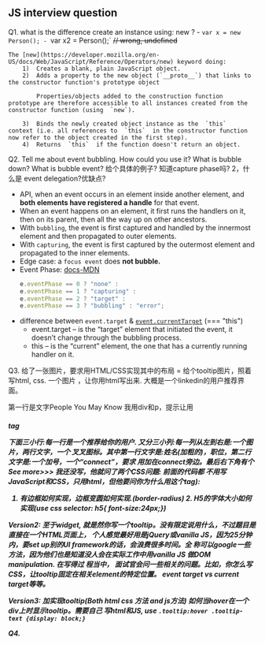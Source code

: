 ## JS interview  question
Q1. what is the difference create an instance using: new ?
	- `var x = new Person();
	- `var x2 = Person();` ~~// wrong, undefined~~

	The [new](https://developer.mozilla.org/en-US/docs/Web/JavaScript/Reference/Operators/new) keyword doing:
		1)  Creates a blank, plain JavaScript object.
		2)  Adds a property to the new object (`__proto__`) that links to the constructor function's prototype object
		    
		    Properties/objects added to the construction function prototype are therefore accessible to all instances created from the constructor function (using  `new`).
		    
		3)  Binds the newly created object instance as the  `this`  context (i.e. all references to  `this`  in the constructor function now refer to the object created in the first step).
		4)  Returns  `this`  if the function doesn't return an object.

Q2. Tell me about event bubbling. How could you use it?
   What is bubble down? What is bubble event?
   给个具体的例子?
   知道capture phase吗? 2，什么是 event delegation?优缺点?
- API, when an event occurs in an element inside another element, and **both elements have registered a handle** for that event.   
- When an event happens on an element, it first runs the handlers on it, then on its parent, then all the way up on other ancestors.​
- With `bubbling`, the event is first captured and handled by the innermost element and then propagated to outer elements.
- With `capturing`, the event is first captured by the outermost element and propagated to the inner elements.
- Edge case: a `​focus​ event` does **not bubble.**
- Event Phase: [docs-MDN](https://developer.mozilla.org/en-US/docs/Web/API/Event/eventPhase)
	```js
	e.eventPhase == 0 ? "none" :
	e.eventPhase == 1 ? "capturing" :
	e.eventPhase == 2 ? "target" :
	e.eventPhase == 3 ? "bubbling" : "error";
	```
- difference between  `event.target` & [`event.currentTarget`](https://developer.mozilla.org/en-US/docs/Web/API/Event/currentTarget) (=== "this")
	-   event.target​ – is the “target” element that initiated the event, it doesn’t change through the bubbling process.
	-  this​ – is the “current” element, the one that has a currently running handler on it.

Q3. 给了一张图片，要求用HTML/CSS实现其中的布局 = 给个tooltip图片，照着写html, css. 一个图片 ，让你用html写出来. 大概是一个linkedin的用户推荐界面。

第一行是文字People You May Know 我用div和p，​提示让用<h5>tag

下面三小行:每一行是一个推荐给你的用户. 又分三小列:每一列从左到右是:一个图片，两行文字，一个 叉叉图标。其中第一行文字是:姓名(加粗的)，职位，第二行文字是:一个加号，一个“connect”，要求 用<a></a>加在connect旁边。最后右下角有个See more>>> 我还没写，他就问了两个CSS问题: ​前面的代码都 不用写JavaScript和CSS，只用html，但他要问你为什么用这个tag):

1. 有边框如何实现，边框变圆如何实现.(border-radius) 2. H5的字体大小如何实现(use css selector: h5{ font-size:24px;})

Version2: ​至于widget, 就是然你写一个tooltip。没有限定说用什么，不过题目是直接在一个HTML页面上， 个人感觉最好用是jQuery或vanilla JS，因为25分钟内，要set up别的UI framework的话，会浪费很多时间。全 称可以google一些方法，因为他们也是知道没人会在实际工作中用vanilla JS 做DOM manipulation. 在写得过 程当中， 面试官会问一些相关的问题。比如，你怎么写CSS，让tooltip固定在相关element的特​定位​置。 event target vs current target等等。

Version3: ​加实现tooltip(Both html css 方法 and js方法​) 如何当hover在一个div上时显示tooltip。需要自己 写html和JS, use `.tooltip:hover .tooltip-text {display: block;}`

Q4.







